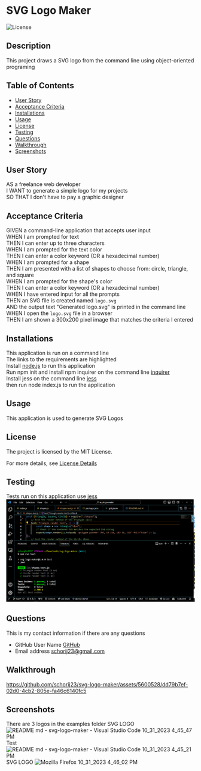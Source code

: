# SVG Logo Maker

![License](https://img.shields.io/badge/License-MIT-yellow.svg)

## Description
This project draws a SVG logo from the command line using object-oriented programing

## Table of Contents

* [User Story](#user-story)
* [Acceptance Criteria](#acceptance-criteria)
* [Installations](#installations)
* [Usage](#usage)
* [License](#license)
* [Testing](#testing)
* [Questions](#questions)
* [Walkthrough](#walkthrough)
* [Screenshots](#screenshots)


## User Story
AS a freelance web developer<br>
I WANT to generate a simple logo for my projects<br>
SO THAT I don't have to pay a graphic designer<br>

## Acceptance Criteria
GIVEN a command-line application that accepts user input<br>
WHEN I am prompted for text<br>
THEN I can enter up to three characters<br>
WHEN I am prompted for the text color<br>
THEN I can enter a color keyword (OR a hexadecimal number)<br>
WHEN I am prompted for a shape<br>
THEN I am presented with a list of shapes to choose from: circle, triangle, and square<br>
WHEN I am prompted for the shape's color<br>
THEN I can enter a color keyword (OR a hexadecimal number)<br>
WHEN I have entered input for all the prompts<br>
THEN an SVG file is created named `logo.svg`<br>
AND the output text "Generated logo.svg" is printed in the command line<br>
WHEN I open the `logo.svg` file in a browser<br>
THEN I am shown a 300x200 pixel image that matches the criteria I entered<br>

## Installations
This application is run on a command line<br>
The links to the requirements are highlighted<br>
Install [node.js](https://nodejs.org/en) to run this application<br>
Run npm init and install npm inquirer on the command line [inquirer](https://www.npmjs.com/package/inquirer) <br>
Install jess on the command line [jess](https://www.npmjs.com/package/jess)<br>
then run node index.js to run the application

## Usage
This application is used to generate SVG Logos

## License
The project is licensed by the MIT License.

For more details, see [License Details](https://choosealicense.com/licenses/mit/)

## Testing
Tests run on this application use [jess](https://www.npmjs.com/package/jess)
<img src="./images/Testing Screenshot.png">

## Questions

  This is my contact information if there are any questions

  - GitHub User Name [GitHub](https://github.com/schorij23) 
  - Email address schorij23@gmail.com

## Walkthrough


https://github.com/schorij23/svg-logo-maker/assets/5600528/dd79b7ef-02d0-4cb2-805e-fa46c6140fc5


## Screenshots
There are 3 logos in the examples folder
SVG LOGO
![README md - svg-logo-maker - Visual Studio Code 10_31_2023 4_45_47 PM](https://github.com/schorij23/svg-logo-maker/assets/5600528/a2de1a0e-57e7-4e26-bf86-f3f76a71ef4d)
Test
![README md - svg-logo-maker - Visual Studio Code 10_31_2023 4_45_21 PM](https://github.com/schorij23/svg-logo-maker/assets/5600528/00828689-6245-419f-9ec3-7efb26e99dbf)
SVG LOGO
![Mozilla Firefox 10_31_2023 4_46_02 PM](https://github.com/schorij23/svg-logo-maker/assets/5600528/679bdef2-778e-4cdb-ad01-e56569ac86d5)






